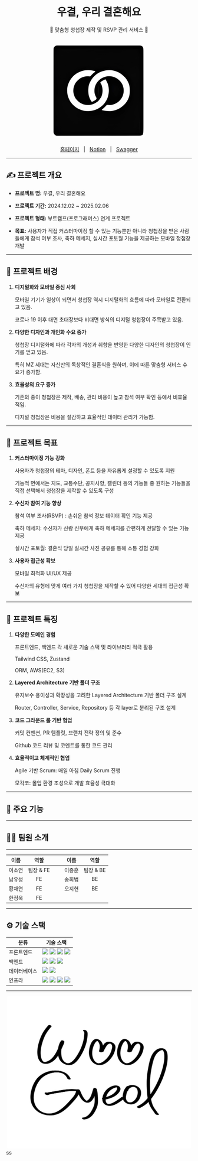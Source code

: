 <div align="center">
  <h1>우결, 우리 결혼해요</h1>
  <p>💍 맞춤형 청첩장 제작 및 RSVP 관리 서비스 💍</p>
</div>

<br/>

<div align="center">
  <img src="./assets/logo.png" alt="Main" style="border-radius: 10px;"/>
</div>

<br/>

<div align="center">
  <a href="https://wedding-front-xi.vercel.app/">홈페이지</a>
  &nbsp; | &nbsp;
  <a href="https://www.notion.so/7a8ca703320846bc8e4b58a4349e2640">Notion</a>
  &nbsp; | &nbsp;
  <a href="https://app.swaggerhub.com/apis-docs/GHOONGHOON_1/wedding/1.0.0">Swagger</a>
</div>

---

## ✍️ 프로젝트 개요

- **프로젝트 명:** 우결, 우리 결혼해요

- **프로젝트 기간:** 2024.12.02 ~ 2025.02.06

- **프로젝트 형태:** 부트캠프(프로그래머스) 연계 프로젝트

- **목표:** 사용자가 직접 커스터마이징 할 수 있는 기능뿐만 아니라 청첩장을 받은 사람들에게 참석 여부 조사, 축하 메세지, 실시간 포토월 기능을 제공하는 모바일 청첩장 개발

---

## 🎯 프로젝트 배경

 1. **디지털화와 모바일 중심 사회**
    
    모바일 기기가 일상이 되면서 청첩장 역시 디지털화의 흐름에 따라 모바일로 전환되고 있음.
    
    코로나 19 이후 대면 초대장보다 비대면 방식의 디지털 청첩장이 주목받고 있음.
    
 2. **다양한 디자인과 개인화 수요 증가**
    
    청첩장 디지털화에 따라 각자의 개성과 취향을 반영한 다양한 디자인의 청첩장이 인기를 얻고 있음.
    
    특히 MZ 세대는 자신만의 독창적인 결혼식을 원하며, 이에 따른 맞춤형 서비스 수요가 증가함.
    
 3. **효율성의 요구 증가**
    
    기존의 종이 청첩장은 제작, 배송, 관리 비용이 높고 참석 여부 확인 등에서 비효율적임.
    
    디지털 청첩장은 비용을 절감하고 효율적인 데이터 관리가 가능함.

---

## 🚀 프로젝트 목표
 1. **커스터마이징 기능 강화**
    
    사용자가 청첩장의 테마, 디자인, 폰트 등을 자유롭게 설정할 수 있도록 지원
    
    기능적 면에서는 지도, 교통수단, 공지사항, 캘린더 등의 기능들 중 원하는 기능들을 직접 선택해서 청첩장을 제작할 수 있도록 구성
    
 2. **수신자 참여 기능 향상**
    
    참석 여부 조사(RSVP) : 손쉬운 참석 정보 데이터 확인 기능 제공
    
    축하 메세지: 수신자가 신랑 신부에게 축하 메세지를 간편하게 전달할 수 있는 기능 제공
    
    실시간 포토월: 결혼식 당일 실시간 사진 공유를 통해 소통 경험 강화
    
 3. **사용자 접근성 확보**
    
    모바일 최적화 UI/UX 제공
    
    수신자의 유형에 맞게 여러 가지 청첩장을 제작할 수 있어 다양한 세대의 접근성 확보

---

## 🎿 프로젝트 특징

 1. **다양한 도메인 경험**
    
    프론트엔드, 백엔드 각 새로운 기술 스택 및 라이브러리 적극 활용
    
    Tailwind CSS, Zustand
    
    ORM, AWS(EC2, S3)
    
 2. **Layered Architecture 기반 폴더 구조**
    
    유지보수 용이성과 확장성을 고려한 Layered Architecture 기반 폴더 구조 설계
    
    Router, Controller, Service, Repository 등 각 layer로 분리된 구조 설계
    
 3. **코드 그라운드 룰 기반 협업**
    
    커밋 컨벤션, PR 템플릿, 브랜치 전략 정의 및 준수
    
    Github 코드 리뷰 및 코멘트를 통한 코드 관리
    
 4. **효율적이고 체계적인 협업**
    
    Agile 기반 Scrum: 매일 아침 Daily Scrum 진행
    
    모각코: 몰입 환경 조성으로 개발 효율성 극대화

---

## 📌 주요 기능

---

## 🧑‍💻 팀원 소개

---

| **이름**    | **역할**         |  &nbsp;&nbsp;&nbsp; | **이름**    | **역할**         |
|:-----------:|:----------------:|:-------------------:|:-----------:|:----------------:|
| 이소연      | 팀장 & FE         |  &nbsp;&nbsp;&nbsp; | 이종훈      | 팀장 & BE        |
| 남유성      | FE               |  &nbsp;&nbsp;&nbsp; | 송희범      | BE               |
| 황채연      | FE               |  &nbsp;&nbsp;&nbsp; | 오지현      | BE               |
| 한정욱      | FE               |  


---

## ⚙️ 기술 스택
<table>
  <thead>
    <tr>
      <th>분류</th>
      <th>기술 스택</th>
    </tr>
  </thead>
  <tbody>
    <tr>
      <td>프론트엔드</td>
      <td>
        <img src="https://img.shields.io/badge/React-61DAFB?style=flat&logo=react&logoColor=white"/>
        <img src="https://img.shields.io/badge/TypeScript-3178C6?style=flat&logo=typescript&logoColor=white"/>
        <img src="https://img.shields.io/badge/TailwindCSS-06B6D4?style=flat&logo=tailwindcss&logoColor=white"/>
        <img src="https://img.shields.io/badge/Vite-646CFF?style=flat&logo=vite&logoColor=white"/>
      </td>
    </tr>
    <tr>
      <td>백엔드</td>
      <td>
        <img src="https://img.shields.io/badge/Express-000000?style=flat-square&logo=Express&logoColor=white"/>
        <img src="https://img.shields.io/badge/TypeScript-3178C6?style=flat&logo=typescript&logoColor=white"/>
        <img src="https://img.shields.io/badge/Node.js-339933?style=flat-square&logo=Node.js&logoColor=white"/>
      </td>
    </tr>
    <tr>
      <td>데이터베이스</td>
      <td>
        <img src="https://img.shields.io/badge/MariaDB-003545?style=flat-square&logo=mariaDB&logoColor=white"/>
        <img src="https://img.shields.io/badge/MySQL-4479A1?style=flat&logo=mysql&logoColor=white"/>
      </td>
    </tr>
    <tr>
      <td>인프라</td>
      <td>
        <img src="https://img.shields.io/badge/AWS_EC2-FF9900?style=flat&logo=amazon-ec2&logoColor=white"/>
        <img src="https://img.shields.io/badge/Amazon%20S3-569A31?style=flat&logo=Amazon%20S3&logoColor=white"/>
        <img src="https://img.shields.io/badge/Ubuntu-20.04-E95420?style=flat&logo=ubuntu&logoColor=white"/>
        <img src="https://img.shields.io/badge/Docker-2496ED?style=flat-square&logo=Docker&logoColor=white"/>
    </tr>
  </tbody>
</table>

---

<div align="center">
  <img src="./assets/illust.png" alt="Main" style="border-radius: 3px; width: 500px; height: auto;" />
</div>
ss